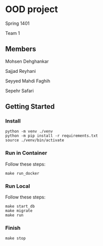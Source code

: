 # OOD project

Spring 1401

Team 1

## Members

Mohsen Dehghankar

Sajjad Reyhani

Seyyed Mahdi Faghih

Sepehr Safari

## Getting Started
### Install
```
python -m venv ./venv
python -m pip install -r requirements.txt
source ./venv/bin/activate
```

### Run in Container
Follow these steps:
```
make run_docker
```

### Run Local
Follow these steps:
```
make start_db
make migrate
make run
```

### Finish
```
make stop
```
